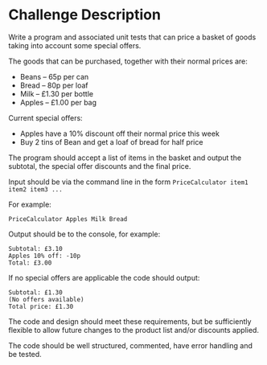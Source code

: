 # Challenge Description
Write a program and associated unit tests that can price a basket of
goods taking into account some special offers.

The goods that can be purchased, together with their normal prices are:

-   Beans – 65p per can
-   Bread – 80p per loaf
-   Milk – £1.30 per bottle
-   Apples – £1.00 per bag

Current special offers:

-   Apples have a 10% discount off their normal price this week
-   Buy 2 tins of Bean and get a loaf of bread for half price

The program should accept a list of items in the basket and output the
subtotal, the special offer discounts and the final price.

Input should be via the command line in the form
`PriceCalculator item1 item2 item3 ...`

For example:

    PriceCalculator Apples Milk Bread

Output should be to the console, for example:

    Subtotal: £3.10
    Apples 10% off: -10p
    Total: £3.00

If no special offers are applicable the code should output:

    Subtotal: £1.30
    (No offers available)
    Total price: £1.30

The code and design should meet these requirements, but be sufficiently
flexible to allow future changes to the product list and/or discounts
applied.

The code should be well structured, commented, have error handling
and be tested.

